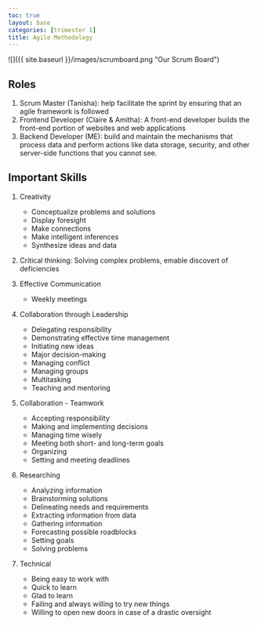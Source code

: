 ```yaml
---
toc: true
layout: base
categories: [trimester 1]
title: Agile Methodology
---
```


![]({{ site.baseurl }}/images/scrumboard.png "Our Scrum Board")


## Roles

1. Scrum Master (Tanisha): help facilitate the sprint by ensuring that an agile framework is followed
2. Frontend Developer (Claire & Amitha): A front-end developer builds the front-end portion of websites and web applications
3. Backend Developer (ME): build and maintain the mechanisms that process data and perform actions like data storage, security, and other server-side functions that you cannot see.

## Important Skills

1. Creativity
    - Conceptualize problems and solutions
    - Display foresight
    - Make connections
    - Make intelligent inferences
    - Synthesize ideas and data

2. Critical thinking: Solving complex problems, emable discovert of deficiencies

3. Effective Communication
    - Weekly meetings

4. Collaboration through Leadership
    - Delegating responsibility
    - Demonstrating effective time management
    - Initiating new ideas
    - Major decision-making
    - Managing conflict
    - Managing groups
    - Multitasking
    - Teaching and mentoring

5. Collaboration - Teamwork
    - Accepting responsibility
    - Making and implementing decisions
    - Managing time wisely
    - Meeting both short- and long-term goals
    - Organizing
    - Setting and meeting deadlines

6. Researching
    - Analyzing information
    - Brainstorming solutions
    - Delineating needs and requirements
    - Extracting information from data
    - Gathering information
    - Forecasting possible roadblocks
    - Setting goals
    - Solving problems

7. Technical
    - Being easy to work with
    - Quick to learn
    - Glad to learn
    - Failing and always willing to try new things
    - Willing to open new doors in case of a drastic oversight